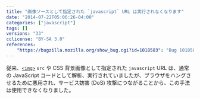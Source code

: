 ```yaml
---
title: "画像ソースとして指定された `javascript` URL は実行されなくなります"
date: "2014-07-22T05:06:26-04:00"
categories: ["javascript"]
tags: []
versions: "33"
cclicense: "BY-SA 3.0"
references:
    "https://bugzilla.mozilla.org/show_bug.cgi?id=1018583": "Bug 1018583 – <style>background: url(\'javascript:while(true){}\');</style> hangs Firefox"
---
```

従来、[`<img>`](https://developer.mozilla.org/ja/docs/Web/HTML/Element/img) `src` や CSS 背景画像として指定された `javascript` URL は、通常の JavaScript コードとして解析、実行されていましたが、ブラウザをハングさせるために悪用され、サービス妨害 (DoS) 攻撃につながることから、この手法は使用できなくなりました。
